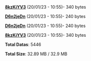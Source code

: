 [**8kzKiYV3**](/data/8kzKiYV3.txt) (20/01/23 - 10:55)- 340 bytes

[**D6n2jeDn**](/data/D6n2jeDn.txt) (20/01/23 - 10:55)- 240 bytes

[**D6n2jeDn**](/data/D6n2jeDn.txt) (20/01/23 - 10:55)- 240 bytes

[**8kzKiYV3**](/data/8kzKiYV3.txt) (20/01/23 - 10:55)- 340 bytes

**Total Datas**: 5446

**Total Size**: 32.89 MB / 32.9 MB